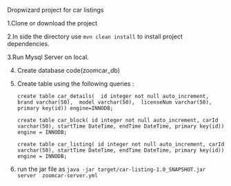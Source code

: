 Dropwizard project for car listings

1.Clone or download the project

2.In side the directory use `mvn clean install` to install project dependencies.

3.Run Mysql Server on local.

4. Create database code(zoomcar_db)

5. Create table using the following queries : 

      `create table car_details( 
      id integer not null auto_increment, 
      brand varchar(50), 
      model varchar(50), 
      licenseNum varchar(50),
      primary key(id)) engine=INNODB;`


      `create table car_block(
      id integer not null auto_increment,
      carId varchar(50),
      startTime DateTime,
      endTime DateTime,
      primary key(id)) engine = INNODB;`
      
      
      `create table car_listing(
      id integer not null auto_increment,
      carId varchar(50),
      startTime DateTime,
      endTime DateTime,
      primary key(id)) engine = INNODB;`
     
     
6. run the jar file as `java -jar target/car-listing-1.0_SNAPSHOT.jar server  zoomcar-server.yml`
